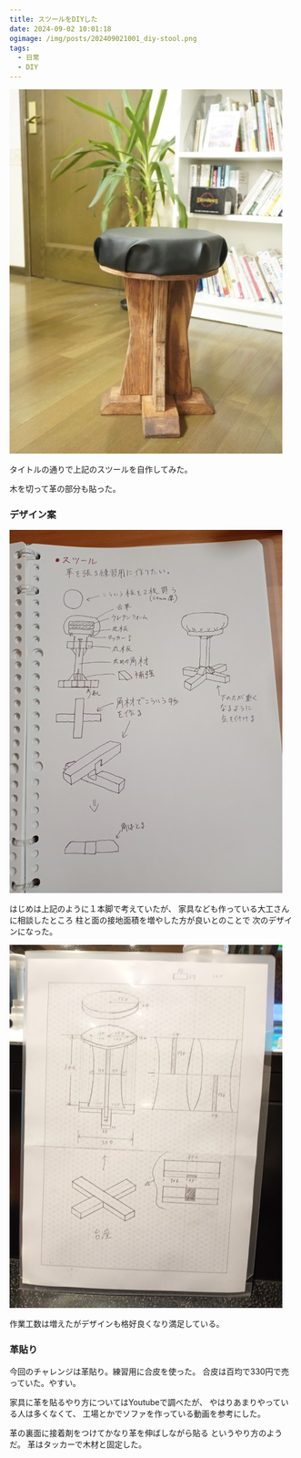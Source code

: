 ```yaml
---
title: スツールをDIYした
date: 2024-09-02 10:01:18
ogimage: /img/posts/202409021001_diy-stool.png
tags:
  - 日常
  - DIY
---
```


![stool](/img/posts/202409021001/stool.jpg)

タイトルの通りで上記のスツールを自作してみた。

木を切って革の部分も貼った。

### デザイン案

![design1](/img/posts/202409021001/design1.jpg)

はじめは上記のように１本脚で考えていたが、
家具なども作っている大工さんに相談したところ
柱と面の接地面積を増やした方が良いとのことで
次のデザインになった。

![design2](/img/posts/202409021001/design2.jpg)

作業工数は増えたがデザインも格好良くなり満足している。

### 革貼り

今回のチャレンジは革貼り。練習用に合皮を使った。
合皮は百均で330円で売っていた。やすい。

家具に革を貼るやり方についてはYoutubeで調べたが、
やはりあまりやっている人は多くなくて、
工場とかでソファを作っている動画を参考にした。

革の裏面に接着剤をつけてかなり革を伸ばしながら貼る
というやり方のようだ。
革はタッカーで木材と固定した。
